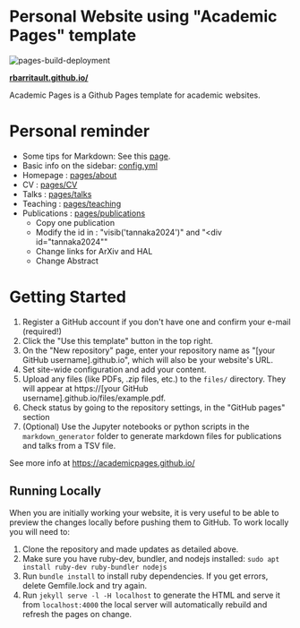 
# Personal Website using "Academic Pages" template

![pages-build-deployment](https://github.com/academicpages/academicpages.github.io/actions/workflows/pages/pages-build-deployment/badge.svg)


**[rbarritault.github.io/](https://rbarritault.github.io/)**

Academic Pages is a Github Pages template for academic websites.

# Personal reminder
- Some tips for Markdown: See this [page](https://github.com/academicpages/academicpages.github.io/blob/master/_pages/markdown.md). 
- Basic info on the sidebar: [config.yml](_config.yml)
- Homepage : [pages/about](_pages/about.md)
- CV : [pages/CV](_pages/cv.md)
- Talks : [pages/talks](_pages/talks.md)
- Teaching : [pages/teaching](_pages/teaching.md)
- Publications : [pages/publications](_pages/publications.md)
  * Copy one publication
  * Modify the id in : "visib('tannaka2024')" and "<div id="tannaka2024""
  * Change links for ArXiv and HAL
  * Change Abstract
  
# Getting Started

1. Register a GitHub account if you don't have one and confirm your e-mail (required!)
1. Click the "Use this template" button in the top right.
1. On the "New repository" page, enter your repository name as "[your GitHub username].github.io", which will also be your website's URL.
1. Set site-wide configuration and add your content.
1. Upload any files (like PDFs, .zip files, etc.) to the `files/` directory. They will appear at https://[your GitHub username].github.io/files/example.pdf.  
1. Check status by going to the repository settings, in the "GitHub pages" section
1. (Optional) Use the Jupyter notebooks or python scripts in the `markdown_generator` folder to generate markdown files for publications and talks from a TSV file.

See more info at https://academicpages.github.io/

## Running Locally

When you are initially working your website, it is very useful to be able to preview the changes locally before pushing them to GitHub. To work locally you will need to:

1. Clone the repository and made updates as detailed above.
1. Make sure you have ruby-dev, bundler, and nodejs installed: `sudo apt install ruby-dev ruby-bundler nodejs`
1. Run `bundle install` to install ruby dependencies. If you get errors, delete Gemfile.lock and try again.
1. Run `jekyll serve -l -H localhost` to generate the HTML and serve it from `localhost:4000` the local server will automatically rebuild and refresh the pages on change.